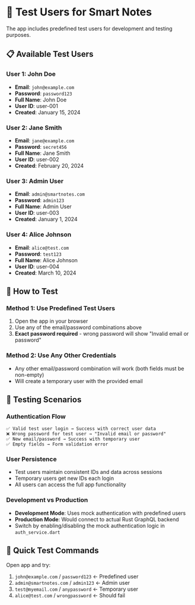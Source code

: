 # 🧪 Test Users for Smart Notes

The app includes predefined test users for development and testing purposes.

## 📋 Available Test Users

### User 1: John Doe
- **Email**: `john@example.com`
- **Password**: `password123`
- **Full Name**: John Doe
- **User ID**: user-001
- **Created**: January 15, 2024

### User 2: Jane Smith
- **Email**: `jane@example.com`
- **Password**: `secret456`
- **Full Name**: Jane Smith
- **User ID**: user-002
- **Created**: February 20, 2024

### User 3: Admin User
- **Email**: `admin@smartnotes.com`
- **Password**: `admin123`
- **Full Name**: Admin User
- **User ID**: user-003
- **Created**: January 1, 2024

### User 4: Alice Johnson
- **Email**: `alice@test.com`
- **Password**: `test123`
- **Full Name**: Alice Johnson
- **User ID**: user-004
- **Created**: March 10, 2024

## 🔧 How to Test

### Method 1: Use Predefined Test Users
1. Open the app in your browser
2. Use any of the email/password combinations above
3. **Exact password required** - wrong password will show "Invalid email or password"

### Method 2: Use Any Other Credentials
- Any other email/password combination will work (both fields must be non-empty)
- Will create a temporary user with the provided email

## 🎯 Testing Scenarios

### Authentication Flow
```
✅ Valid test user login → Success with correct user data
❌ Wrong password for test user → "Invalid email or password"
✅ New email/password → Success with temporary user
✅ Empty fields → Form validation error
```

### User Persistence
- Test users maintain consistent IDs and data across sessions
- Temporary users get new IDs each login
- All users can access the full app functionality

### Development vs Production
- **Development Mode**: Uses mock authentication with predefined users
- **Production Mode**: Would connect to actual Rust GraphQL backend
- Switch by enabling/disabling the mock authentication logic in `auth_service.dart`

## 🚀 Quick Test Commands

Open app and try:
1. `john@example.com` / `password123` ← Predefined user
2. `admin@smartnotes.com` / `admin123` ← Admin user
3. `test@myemail.com` / `anypassword` ← Temporary user
4. `alice@test.com` / `wrongpassword` ← Should fail
